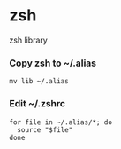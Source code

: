 # zsh

zsh library

### Copy zsh to ~/.alias

```
mv lib ~/.alias
```

### Edit ~/.zshrc

```
for file in ~/.alias/*; do
  source "$file"
done
```
